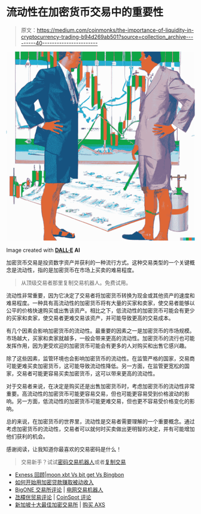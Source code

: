 # 流动性在加密货币交易中的重要性

> 原文：<https://medium.com/coinmonks/the-importance-of-liquidity-in-cryptocurrency-trading-b94d269ab501?source=collection_archive---------40----------------------->

![](img/a5aa9b980deda0ad9360018fef993e5b.png)

Image created with [**DALL·E**](https://labs.openai.com/) **AI**

加密货币交易是投资数字资产并获利的一种流行方式。这种交易类型的一个关键概念是流动性，指的是加密货币在市场上买卖的难易程度。

> 从顶级交易者那里复制交易机器人。免费试用。

流动性非常重要，因为它决定了交易者将加密货币转换为现金或其他资产的速度和难易程度。一种具有高流动性的加密货币将有大量的买家和卖家，使交易者能够以公平的价格快速购买或出售该资产。相比之下，低流动性的加密货币可能会有更少的买家和卖家，使交易者更难交易该资产，并可能导致更高的交易成本。

有几个因素会影响加密货币的流动性。最重要的因素之一是加密货币的市场规模。市场越大，买家和卖家就越多，一般会带来更高的流动性。加密货币的流行也可能发挥作用，因为更受欢迎的加密货币可能会有更多的人对购买和出售它感兴趣。

除了这些因素，监管环境也会影响加密货币的流动性。在监管严格的国家，交易商可能更难买卖加密货币，这可能导致流动性降低。另一方面，在监管更宽松的国家，交易者可能更容易买卖加密货币，这可以带来更高的流动性。

对于交易者来说，在决定是购买还是出售加密货币时，考虑加密货币的流动性非常重要。高流动性的加密货币可能更容易交易，但也可能更容易受到价格波动的影响。另一方面，低流动性的加密货币可能更难交易，但也更不容易受价格变化的影响。

总的来说，在加密货币的世界里，流动性是交易者需要理解的一个重要概念。通过考虑加密货币的流动性，交易者可以就何时买卖做出更明智的决定，并有可能增加他们获利的机会。

感谢阅读，让我知道你最喜欢的交易密码是什么！

> 交易新手？试试[密码交易机器人](/coinmonks/crypto-trading-bot-c2ffce8acb2a)或者[复制交易](/coinmonks/top-10-crypto-copy-trading-platforms-for-beginners-d0c37c7d698c)

*   [Exness 回顾](https://coincodecap.com/exness-review)|[moon xbt Vs bit get Vs Bingbon](https://coincodecap.com/bingbon-vs-bitget-vs-moonxbt)
*   [如何开始用加密贷款赚取被动收入](https://coincodecap.com/passive-income-crypto-lending)
*   [BigONE 交易所评论](/coinmonks/bigone-exchange-review-64705d85a1d4) | [电网交易机器人](https://coincodecap.com/grid-trading)
*   [氹欞侊贸易评论](https://coincodecap.com/anny-trade-review) | [CoinSpot 评论](https://coincodecap.com/coinspot-review)
*   [新加坡十大最佳加密交易所](https://coincodecap.com/crypto-exchange-in-singapore) | [购买 AXS](https://coincodecap.com/buy-axs-token)